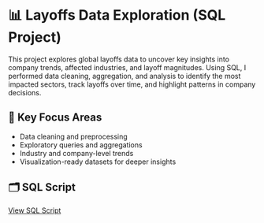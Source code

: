 # 📊 Layoffs Data Exploration (SQL Project)

This project explores global layoffs data to uncover key insights into company trends, affected industries, and layoff magnitudes. Using SQL, I performed data cleaning, aggregation, and analysis to identify the most impacted sectors, track layoffs over time, and highlight patterns in company decisions.

## 🧩 Key Focus Areas
- Data cleaning and preprocessing  
- Exploratory queries and aggregations  
- Industry and company-level trends  
- Visualization-ready datasets for deeper insights  

## 🗂️ SQL Script
[View SQL Script](https://github.com/sharon-analytics/Data-Exploration-In-SQL/blob/main/EDA%20layoffs.sql)
